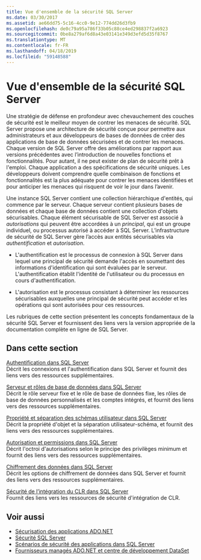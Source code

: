 ```yaml
---
title: Vue d'ensemble de la sécurité SQL Server
ms.date: 03/30/2017
ms.assetid: ae66dd75-5c16-4cc0-9e12-774dd26d3fb9
ms.openlocfilehash: de0c79a95a786f33b05c88ce4ed298837f2a6923
ms.sourcegitcommit: 0be8a279af6d8a43e03141e349d3efd5d35f8767
ms.translationtype: MT
ms.contentlocale: fr-FR
ms.lasthandoff: 04/18/2019
ms.locfileid: "59148588"
---
```

# <a name="overview-of-sql-server-security"></a>Vue d'ensemble de la sécurité SQL Server
Une stratégie de défense en profondeur avec chevauchement des couches de sécurité est le meilleur moyen de contrer les menaces de sécurité. SQL Server propose une architecture de sécurité conçue pour permettre aux administrateurs et aux développeurs de bases de données de créer des applications de base de données sécurisées et de contrer les menaces. Chaque version de SQL Server offre des améliorations par rapport aux versions précédentes avec l’introduction de nouvelles fonctions et fonctionnalités. Pour autant, il ne peut exister de plan de sécurité prêt à l'emploi. Chaque application a des spécifications de sécurité uniques. Les développeurs doivent comprendre quelle combinaison de fonctions et fonctionnalités est la plus adéquate pour contrer les menaces identifiées et pour anticiper les menaces qui risquent de voir le jour dans l’avenir.  
  
 Une instance SQL Server contient une collection hiérarchique d'entités, qui commence par le serveur. Chaque serveur contient plusieurs bases de données et chaque base de données contient une collection d'objets sécurisables. Chaque élément sécurisable de SQL Server est associé à *autorisations* qui peuvent être accordées à un *principal*, qui est un groupe individuel, ou processus autorisé à accéder à SQL Server. L’infrastructure de sécurité de SQL Server gère l’accès aux entités sécurisables via *authentification* et *autorisation*.  
  
-   L'authentification est le processus de connexion à SQL Server dans lequel une principal de sécurité demande l'accès en soumettant des informations d'identification qui sont évaluées par le serveur. L'authentification établit l'identité de l'utilisateur ou du processus en cours d'authentification.  
  
-   L'autorisation est le processus consistant à déterminer les ressources sécurisables auxquelles une principal de sécurité peut accéder et les opérations qui sont autorisées pour ces ressources.  
  
 Les rubriques de cette section présentent les concepts fondamentaux de la sécurité SQL Server et fournissent des liens vers la version appropriée de la documentation complète en ligne de SQL Server.  
  
## <a name="in-this-section"></a>Dans cette section  
 [Authentification dans SQL Server](../../../../../docs/framework/data/adonet/sql/authentication-in-sql-server.md)  
 Décrit les connexions et l'authentification dans SQL Server et fournit des liens vers des ressources supplémentaires.  
  
 [Serveur et rôles de base de données dans SQL Server](../../../../../docs/framework/data/adonet/sql/server-and-database-roles-in-sql-server.md)  
 Décrit le rôle serveur fixe et le rôle de base de données fixe, les rôles de base de données personnalisés et les comptes intégrés, et fournit des liens vers des ressources supplémentaires.  
  
 [Propriété et séparation des schémas utilisateur dans SQL Server](../../../../../docs/framework/data/adonet/sql/ownership-and-user-schema-separation-in-sql-server.md)  
 Décrit la propriété d'objet et la séparation utilisateur-schéma, et fournit des liens vers des ressources supplémentaires.  
  
 [Autorisation et permissions dans SQL Server](../../../../../docs/framework/data/adonet/sql/authorization-and-permissions-in-sql-server.md)  
 Décrit l'octroi d'autorisations selon le principe des privilèges minimum et fournit des liens vers des ressources supplémentaires.  
  
 [Chiffrement des données dans SQL Server](../../../../../docs/framework/data/adonet/sql/data-encryption-in-sql-server.md)  
 Décrit les options de chiffrement de données dans SQL Server et fournit des liens vers des ressources supplémentaires.  
  
 [Sécurité de l’intégration du CLR dans SQL Server](../../../../../docs/framework/data/adonet/sql/clr-integration-security-in-sql-server.md)  
 Fournit des liens vers les ressources de sécurité d'intégration de CLR.  
  
## <a name="see-also"></a>Voir aussi

- [Sécurisation des applications ADO.NET](../../../../../docs/framework/data/adonet/securing-ado-net-applications.md)
- [Sécurité SQL Server](../../../../../docs/framework/data/adonet/sql/sql-server-security.md)
- [Scénarios de sécurité des applications dans SQL Server](../../../../../docs/framework/data/adonet/sql/application-security-scenarios-in-sql-server.md)
- [Fournisseurs managés ADO.NET et centre de développement DataSet](https://go.microsoft.com/fwlink/?LinkId=217917)
